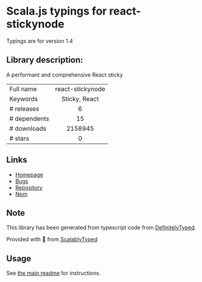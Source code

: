 
# Scala.js typings for react-stickynode

Typings are for version 1.4

## Library description:
A performant and comprehensive React sticky

|                    |                 |
| ------------------ | :-------------: |
| Full name          | react-stickynode |
| Keywords           | Sticky, React |
| # releases         | 6 |
| # dependents       | 15 |
| # downloads        | 2158945 |
| # stars            | 0 |

## Links
- [Homepage](https://github.com/yahoo/react-stickynode#readme)
- [Bugs](https://github.com/yahoo/react-stickynode/issues)
- [Repository](https://github.com/yahoo/react-stickynode)
- [Npm](https://www.npmjs.com/package/react-stickynode)
    


## Note
This library has been generated from typescript code from [DefinitelyTyped](https://definitelytyped.org).

Provided with :purple_heart: from [ScalablyTyped](https://github.com/oyvindberg/ScalablyTyped)

## Usage
See [the main readme](../../readme.md) for instructions.


